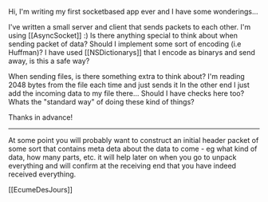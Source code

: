 

Hi, I'm writing my first socketbased app ever and I have some wonderings...

I've written a small server and client that sends packets to each other. I'm using [[AsyncSocket]] :)
Is there anything special to think about when sending packet of data? Should I implement some sort of encoding (i.e Huffman)?
I have used [[NSDictionarys]] that I encode as binarys and send away, is this a safe way?

When sending files, is there something extra to think about? I'm reading 2048 bytes from the file each time and just sends it
In the other end I just add the incoming data to my file there... Should I have checks here too?
Whats the "standard way" of doing these kind of things?

Thanks in advance!

----
At some point you will probably want to construct an initial header packet of some sort that contains meta deta about the data to come - eg what kind of data, how many parts, etc.  it will help later on when you go to unpack everything and will confirm at the receiving end that you have indeed received everything.

[[EcumeDesJours]]